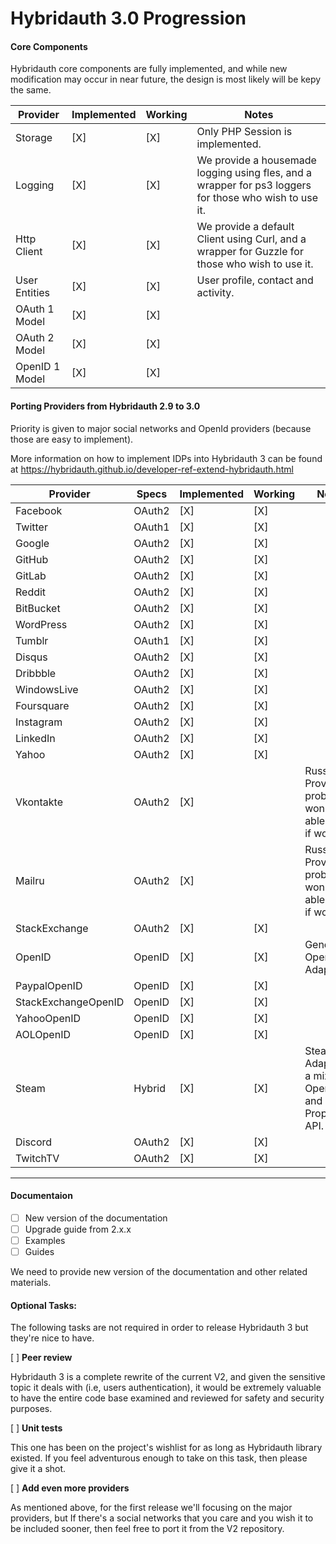 Hybridauth 3.0 Progression
==========================

#### Core Components

Hybridauth core components are fully implemented, and while new modification may occur in near future, the design is most likely will be kepy the same.

Provider                | Implemented  | Working     | Notes
----------------------- | ------------ | ----------- | ------------------------------------------------------------------------------
Storage                 |  [X]         |  [X]        | Only PHP Session is implemented.
Logging                 |  [X]         |  [X]        | We provide a housemade logging using fles, and a wrapper for ps3 loggers for those who wish to use it.
Http Client             |  [X]         |  [X]        | We provide a default Client using Curl, and a wrapper for Guzzle for those who wish to use it.
User Entities           |  [X]         |  [X]        | User profile, contact and activity.
OAuth 1 Model           |  [X]         |  [X]        | 
OAuth 2 Model           |  [X]         |  [X]        | 
OpenID 1 Model          |  [X]         |  [X]        | 

#### Porting Providers from Hybridauth 2.9 to 3.0

Priority is given to major social networks and OpenId providers (because those are easy to implement). 

More information on how to implement IDPs into Hybridauth 3 can be found at https://hybridauth.github.io/developer-ref-extend-hybridauth.html

Provider            | Specs    | Implemented  | Working     | Notes
------------------- | -------- | ------------ | ----------- | ------------------------------------------------------------------------------
Facebook            | OAuth2   |  [X]         |  [X]        | 
Twitter             | OAuth1   |  [X]         |  [X]        | 
Google              | OAuth2   |  [X]         |  [X]        | 
GitHub              | OAuth2   |  [X]         |  [X]        | 
GitLab              | OAuth2   |  [X]         |  [X]        | 
Reddit              | OAuth2   |  [X]         |  [X]        | 
BitBucket           | OAuth2   |  [X]         |  [X]        | 
WordPress           | OAuth2   |  [X]         |  [X]        | 
Tumblr              | OAuth1   |  [X]         |  [X]        | 
Disqus              | OAuth2   |  [X]         |  [X]        | 
Dribbble            | OAuth2   |  [X]         |  [X]        | 
WindowsLive         | OAuth2   |  [X]         |  [X]        | 
Foursquare          | OAuth2   |  [X]         |  [X]        | 
Instagram           | OAuth2   |  [X]         |  [X]        | 
LinkedIn            | OAuth2   |  [X]         |  [X]        | 
Yahoo               | OAuth2   |  [X]         |  [X]        |
Vkontakte           | OAuth2   |  [X]         |             | Russian Provider, I probably won't be able to test if working.
Mailru              | OAuth2   |  [X]         |             | Russian Provider, I probably won't be able to test if working.
StackExchange       | OAuth2   |  [X]         |  [X]        | 
OpenID              | OpenID   |  [X]         |  [X]        | Generic OpenID Adapter.
PaypalOpenID        | OpenID   |  [X]         |  [X]        | 
StackExchangeOpenID | OpenID   |  [X]         |  [X]        | 
YahooOpenID         | OpenID   |  [X]         |  [X]        | 
AOLOpenID           | OpenID   |  [X]         |  [X]        | 
Steam               | Hybrid   |  [X]         |  [X]        | Steam Adapter is a mix of OpenID and a Proprietary API.
Discord             | OAuth2   |  [X]         |  [X]        | 
TwitchTV            | OAuth2   |  [X]         |  [X]        | 

-----------------------

#### Documentaion

- [ ] New version of the documentation
- [ ] Upgrade guide from 2.x.x
- [ ] Examples
- [ ] Guides

We need to provide new version of the documentation and other related materials.

#### Optional Tasks:

The following tasks are not required in order to release Hybridauth 3 but they're nice to have.

[ ] **Peer review**

Hybridauth 3 is a complete rewrite of the current V2, and given the sensitive topic it deals with (i.e, users authentication), it would be extremely valuable to have the entire code base examined and reviewed for safety and security purposes.

[ ] **Unit tests**

This one has been on the project's wishlist for as long as Hybridauth library existed. If you feel adventurous enough to take on this task, then please give it a shot.

[ ] **Add even more providers**

As mentioned above, for the first release we'll focusing on the major providers, but If there's a social networks that you care and you wish it to be included sooner, then feel free to port it from the V2 repository.
